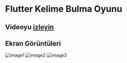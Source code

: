 # Flutter Kelime Bulma Oyunu

## Videoyu [izleyin](https://www.youtube.com/watch?v=cTS-oOiAH9M)

## Ekran Görüntüleri

![image1](https://i.hizliresim.com/XMPNNM.png)
![image2](https://i.hizliresim.com/AiRiwS.png)
![image3](https://i.hizliresim.com/QzSwy5.png)
